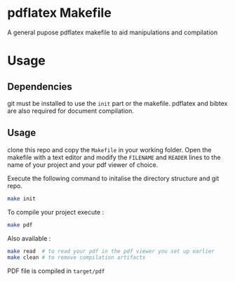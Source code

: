 # pdflatex Makefile

A general pupose pdflatex makefile to aid manipulations and compilation 

# Usage

## Dependencies

git must be installed to use the `init` part or the makefile. pdflatex and bibtex are also required for document compilation.

## Usage

clone this repo and copy the `Makefile` in your working folder.
Open the makefile with a text editor and modify the `FILENAME` and `READER` lines to the name of your project and your pdf viewer of choice.

Execute the following command to initalise the directory structure and git repo.
```bash
make init
```

To compile your project execute :
```bash
make pdf
```

Also available :
```bash
make read  # to read your pdf in the pdf viewer you set up earlier
make clean # to remove compilation artifacts
```

PDF file is compiled in `target/pdf`
